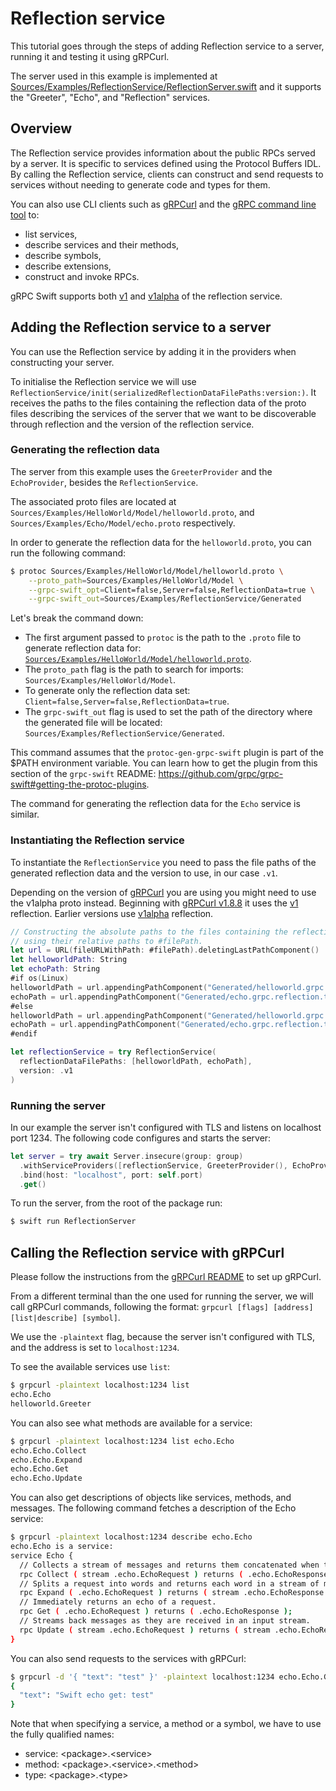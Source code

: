 # Reflection service

This tutorial goes through the steps of adding Reflection service to a 
server, running it and testing it using gRPCurl. 

 The server used in this example is implemented at 
 [Sources/Examples/ReflectionService/ReflectionServer.swift][reflectionservice-server]
 and it supports the "Greeter", "Echo", and "Reflection" services. 


## Overview

The Reflection service provides information about the public RPCs served by a server. 
It is specific to services defined using the Protocol Buffers IDL.
By calling the Reflection service, clients can construct and send requests to services
without needing to generate code and types for them. 

You can also use CLI clients such as [gRPCurl][grpcurl-setup] and the [gRPC command line tool][grpc-cli] to: 
- list services,
- describe services and their methods,
- describe symbols,
- describe extensions,
- construct and invoke RPCs.

gRPC Swift supports both [v1][v1] and [v1alpha][v1alpha] of the reflection service.

## Adding the Reflection service to a server

You can use the Reflection service by adding it in the providers when constructing your server.

To initialise the Reflection service we will use 
``ReflectionService/init(serializedReflectionDataFilePaths:version:)``.
It receives the paths to the files containing the reflection data of the proto files 
describing the services of the server that we want to be discoverable through reflection
and the version of the reflection service.


### Generating the reflection data

The server from this example uses the `GreeterProvider` and the `EchoProvider`,
besides the `ReflectionService`.

The associated proto files are located at `Sources/Examples/HelloWorld/Model/helloworld.proto`, and 
`Sources/Examples/Echo/Model/echo.proto` respectively.

In order to generate the reflection data for the `helloworld.proto`, you can run the following command:

```sh
$ protoc Sources/Examples/HelloWorld/Model/helloworld.proto \
    --proto_path=Sources/Examples/HelloWorld/Model \
    --grpc-swift_opt=Client=false,Server=false,ReflectionData=true \
    --grpc-swift_out=Sources/Examples/ReflectionService/Generated
```

Let's break the command down:
- The first argument passed to `protoc` is the path 
  to the `.proto` file to generate reflection data 
  for: [`Sources/Examples/HelloWorld/Model/helloworld.proto`][helloworld-proto].
- The `proto_path` flag is the path to search for imports: `Sources/Examples/HelloWorld/Model`.
- To generate only the reflection data set: `Client=false,Server=false,ReflectionData=true`.
- The `grpc-swift_out` flag is used to set the path of the directory
  where the generated file will be located: `Sources/Examples/ReflectionService/Generated`.

This command assumes that the `protoc-gen-grpc-swift` plugin is part of the $PATH environment variable.
You can learn how to get the plugin from this section of the `grpc-swift` README: 
https://github.com/grpc/grpc-swift#getting-the-protoc-plugins.

The command for generating the reflection data for the `Echo` service is similar.

### Instantiating the Reflection service 

To instantiate the `ReflectionService` you need to pass the file paths of
the generated reflection data and the version to use, in our case `.v1`.

Depending on the version of [gRPCurl][grpcurl] you are using you might need to use the v1alpha proto instead.
Beginning with [gRPCurl v1.8.8][grpcurl-v188] it uses the [v1][v1] reflection. Earlier versions use [v1alpha][v1alpha]
reflection.

```swift
// Constructing the absolute paths to the files containing the reflection data
// using their relative paths to #filePath.
let url = URL(fileURLWithPath: #filePath).deletingLastPathComponent()
let helloworldPath: String
let echoPath: String
#if os(Linux)
helloworldPath = url.appendingPathComponent("Generated/helloworld.grpc.reflection.txt").path
echoPath = url.appendingPathComponent("Generated/echo.grpc.reflection.txt").path
#else
helloworldPath = url.appendingPathComponent("Generated/helloworld.grpc.reflection.txt").path()
echoPath = url.appendingPathComponent("Generated/echo.grpc.reflection.txt").path()
#endif

let reflectionService = try ReflectionService(
  reflectionDataFilePaths: [helloworldPath, echoPath],
  version: .v1
)
```

### Running the server

In our example the server isn't configured with TLS and listens on localhost port 1234.
The following code configures and starts the server:

```swift
let server = try await Server.insecure(group: group)
  .withServiceProviders([reflectionService, GreeterProvider(), EchoProvider()])
  .bind(host: "localhost", port: self.port)
  .get()

```

To run the server, from the root of the package run:

```sh
$ swift run ReflectionServer
```

## Calling the Reflection service with gRPCurl

Please follow the instructions from the [gRPCurl README][grpcurl-setup] to set up gRPCurl.

From a different terminal than the one used for running the server, we will call gRPCurl commands,
following the format: `grpcurl [flags] [address] [list|describe] [symbol]`.

We use the `-plaintext` flag, because the server isn't configured with TLS, and 
the address is set to `localhost:1234`.


To see the available services use `list`:

```sh
$ grpcurl -plaintext localhost:1234 list
echo.Echo
helloworld.Greeter
```

You can also see what methods are available for a service:

```sh
$ grpcurl -plaintext localhost:1234 list echo.Echo
echo.Echo.Collect
echo.Echo.Expand
echo.Echo.Get
echo.Echo.Update
```

You can also get descriptions of objects like services, methods, and messages. The following
command fetches a description of the Echo service:

```sh
$ grpcurl -plaintext localhost:1234 describe echo.Echo
echo.Echo is a service:
service Echo {
  // Collects a stream of messages and returns them concatenated when the caller closes.
  rpc Collect ( stream .echo.EchoRequest ) returns ( .echo.EchoResponse );
  // Splits a request into words and returns each word in a stream of messages.
  rpc Expand ( .echo.EchoRequest ) returns ( stream .echo.EchoResponse );
  // Immediately returns an echo of a request.
  rpc Get ( .echo.EchoRequest ) returns ( .echo.EchoResponse );
  // Streams back messages as they are received in an input stream.
  rpc Update ( stream .echo.EchoRequest ) returns ( stream .echo.EchoResponse );
}
```

You can also send requests to the services with gRPCurl:

```sh
$ grpcurl -d '{ "text": "test" }' -plaintext localhost:1234 echo.Echo.Get
{
  "text": "Swift echo get: test"
}
```

Note that when specifying a service, a method or a symbol, we have to use the fully qualified names:
- service: \<package\>.\<service\>
- method: \<package\>.\<service\>.\<method\>
- type: \<package\>.\<type\>

[grpcurl-setup]: https://github.com/fullstorydev/grpcurl#grpcurl
[grpcurl]: https://github.com/fullstorydev/grpcurl
[grpc-cli]: https://github.com/grpc/grpc/blob/master/doc/command_line_tool.md
[v1]: ../v1/reflection-v1.proto
[v1alpha]: ../v1Alpha/reflection-v1alpha.proto
[reflectionservice-server]: ../../Examples/ReflectionService/ReflectionServer.swift
[helloworld-proto]: ../Examples/HelloWorld/Model/helloworld.proto
[echo-proto]: ../../../Examples/Echo/Model/echo.proto
[grpcurl-v188]: https://github.com/fullstorydev/grpcurl/releases/tag/v1.8.8

